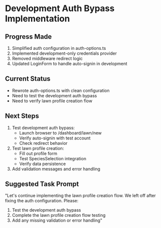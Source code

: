 # Development Auth Bypass Implementation

## Progress Made
1. Simplified auth configuration in auth-options.ts
2. Implemented development-only credentials provider
3. Removed middleware redirect logic
4. Updated LoginForm to handle auto-signin in development

## Current Status
- Rewrote auth-options.ts with clean configuration
- Need to test the development auth bypass
- Need to verify lawn profile creation flow

## Next Steps
1. Test development auth bypass:
   - Launch browser to /dashboard/lawn/new
   - Verify auto-signin with test account
   - Check redirect behavior
2. Test lawn profile creation:
   - Fill out profile form
   - Test SpeciesSelection integration
   - Verify data persistence
3. Add validation messages and error handling

## Suggested Task Prompt
"Let's continue implementing the lawn profile creation flow. We left off after fixing the auth configuration. Please:
1. Test the development auth bypass
2. Complete the lawn profile creation flow testing
3. Add any missing validation or error handling"
